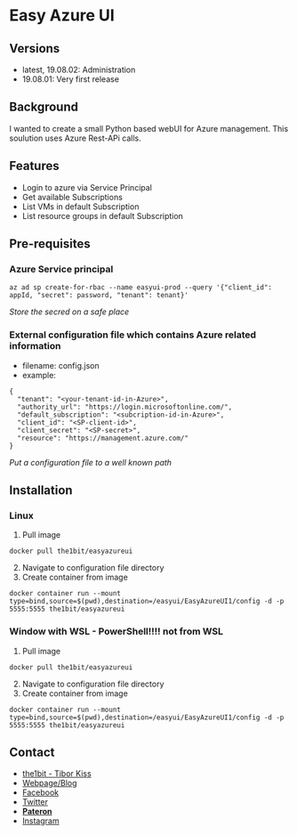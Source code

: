 # Easy Azure UI 

## Versions

* latest, 19.08.02: Administration
* 19.08.01: Very first release

## Background 

I wanted to create a small Python based webUI for Azure management. This soulution uses Azure Rest-APi calls.

## Features

* Login to azure via Service Principal
* Get available Subscriptions
* List VMs in default Subscription
* List resource groups in default Subscription

## Pre-requisites

### Azure Service principal

```
az ad sp create-for-rbac --name easyui-prod --query '{"client_id": appId, "secret": password, "tenant": tenant}'

```

*Store the secred on a safe place*

### External configuration file which contains Azure related information

* filename: config.json
* example: 

```
{
  "tenant": "<your-tenant-id-in-Azure>",
  "authority_url": "https://login.microsoftonline.com/",
  "default_subscription": "<subcription-id-in-Azure>",
  "client_id": "<SP-client-id>",
  "client_secret": "<SP-secret>",
  "resource": "https://management.azure.com/"
}

```

*Put a configuration file to a well known path*

## Installation

### Linux

1. Pull image

```
docker pull the1bit/easyazureui
```

2. Navigate to configuration file directory
3. Create container from image

```
docker container run --mount type=bind,source=$(pwd),destination=/easyui/EasyAzureUI1/config -d -p 5555:5555 the1bit/easyazureui
```


### Window with WSL - PowerShell!!!! not from WSL
1. Pull image

```
docker pull the1bit/easyazureui
```

2. Navigate to configuration file directory
3. Create container from image

```
docker container run --mount type=bind,source=$(pwd),destination=/easyui/EasyAzureUI1/config -d -p 5555:5555 the1bit/easyazureui
```

## Contact

* [the1bit - Tibor Kiss](https://iam.the1bit.hu)
* [Webpage/Blog](https://the1bit.hu)
* [Facebook](https://www.facebook.com/the1bit)
* [Twitter](https://twitter.com/the1bit)
* **[Pateron](https://www.patreon.com/user?u=22504194)**
* [Instagram](http://instagram.com/the1bit)


